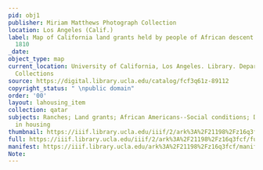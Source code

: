 ```yaml
---
pid: obj1
publisher: Miriam Matthews Photograph Collection
location: Los Angeles (Calif.)
label: Map of California land grants held by people of African descent from 1784 to
  1810
_date: 
object_type: map
current_location: University of California, Los Angeles. Library. Department of Special
  Collections
source: https://digital.library.ucla.edu/catalog/fcf3q61z-89112
copyright_status: " \npublic domain"
order: '00'
layout: lahousing_item
collection: qatar
subjects: Ranches; Land grants; African Americans--Social conditions; Discrimination
  in housing
thumbnail: https://iiif.library.ucla.edu/iiif/2/ark%3A%2F21198%2Fz16q3fcf/full/100,/0/default.jpg
full: https://iiif.library.ucla.edu/iiif/2/ark%3A%2F21198%2Fz16q3fcf/full/600,/0/default.jpg
manifest: https://iiif.library.ucla.edu/ark%3A%2F21198%2Fz16q3fcf/manifest
Note: 
---
```

